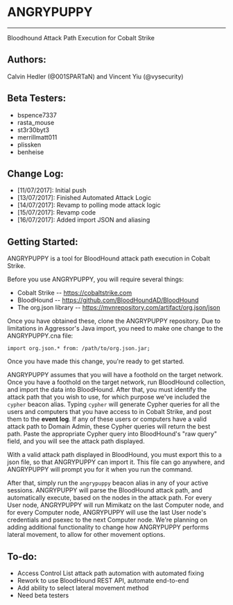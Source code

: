 # ANGRYPUPPY
------------

Bloodhound Attack Path Execution for Cobalt Strike

Authors: 
--------
Calvin Hedler (@001SPARTaN) and Vincent Yiu (@vysecurity)

Beta Testers:
-------------
* bspence7337
* rasta_mouse
* st3r30byt3
* merrillmatt011
* plissken
* benheise

Change Log:
-----------
* [11/07/2017]: Initial push
* [13/07/2017]: Finished Automated Attack Logic
* [14/07/2017]: Revamp to polling mode attack logic
* [15/07/2017]: Revamp code
* [16/07/2017]: Added import JSON and aliasing

Getting Started:
-----------
ANGRYPUPPY is a tool for BloodHound attack path execution in Cobalt Strike.

Before you use ANGRYPUPPY, you will require several things:
- Cobalt Strike -- https://cobaltstrike.com
- BloodHound -- https://github.com/BloodHoundAD/BloodHound
- The org.json library -- https://mvnrepository.com/artifact/org.json/json

Once you have obtained these, clone the ANGRYPUPPY repository. Due to limitations in Aggressor's Java import, you need to make one change to the ANGRYPUPPY.cna file:

`import org.json.* from: /path/to/org.json.jar;`

Once you have made this change, you're ready to get started.

ANGRYPUPPY assumes that you will have a foothold on the target network. Once you have a foothold on the target network, run BloodHound collection, and import the data into BloodHound. After that, you must identify the attack path that you wish to use, for which purpose we've included the `cypher` beacon alias. Typing `cypher` will generate Cypher queries for all the users and computers that you have access to in Cobalt Strike, and post them to the **event log**. If any of these users or computers have a valid attack path to Domain Admin, these Cypher queries will return the best path. Paste the appropriate Cypher query into BloodHound's "raw query" field, and you will see the attack path displayed.

With a valid attack path displayed in BloodHound, you must export this to a json file, so that ANGRYPUPPY can import it. This file can go anywhere, and ANGRYPUPPY will prompt you for it when you run the command.

After that, simply run the `angrypuppy` beacon alias in any of your active sessions. ANGRYPUPPY will parse the BloodHound attack path, and automatically execute, based on the nodes in the attack path. For every User node, ANGRYPUPPY will run Mimikatz on the last Computer node, and for every Computer node, ANGRYPUPPY will use the last User node's credentials and psexec to the next Computer node. We're planning on adding additional functionality to change how ANGRYPUPPY performs lateral movement, to allow for other movement options.

To-do:
------

- Access Control List attack path automation with automated fixing
- Rework to use BloodHound REST API, automate end-to-end
- Add ability to select lateral movement method
- Need beta testers

